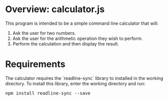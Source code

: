 # Overview: calculator.js
<p>
This program is intended to be a simple command line calculator that will:

1. Ask the user for two numbers.
2. Ask the user for the arithmetic operation they wish to perform.
3. Perform the calculation and then display the result.
<p/>

# Requirements
<p>
The calculator requires the `readline-sync` library to installed in
the working directory.  To install this library, enter the working directory and run:
<pre>
npm install readline-sync --save
</pre>
</p>